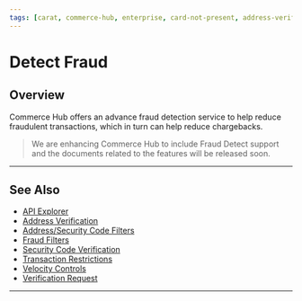 ```yaml
---
tags: [carat, commerce-hub, enterprise, card-not-present, address-verification-service, detect-fraud, fraud, security-code]
---
```



# Detect Fraud

## Overview

Commerce Hub offers an advance fraud detection service to help reduce fraudulent transactions, which in turn can help reduce chargebacks.

<!-- theme: danger -->
> We are enhancing Commerce Hub to include Fraud Detect support and the documents related to the features will be released soon.

<!-- http://www.linkpointsource.com/fraud-flex-detect -->

---

## See Also

- [API Explorer](../api/?type=post&path=/payments-vas/v1/accounts/verification)
- [Address Verification](?path=docs/Resources/Guides/Fraud/Address-Verification.md)
- [Address/Security Code Filters](?path=docs/Resources/Guides/Fraud/Fraud-Settings-AVS-CVV.md)
- [Fraud Filters](?path=docs/Resources/Guides/Fraud/Fraud-Settings-Filters.md)
- [Security Code Verification](?path=docs/Resources/Guides/Fraud/Security-Code.md)
- [Transaction Restrictions](?path=docs/Resources/Guides/Fraud/Fraud-Settings-Restrictions.md)
- [Velocity Controls](?path=docs/Resources/Guides/Fraud/Fraud-Settings-Velocity.md)
- [Verification Request](?path=docs/Resources/API-Documents/Payments_VAS/Verification.md)

---